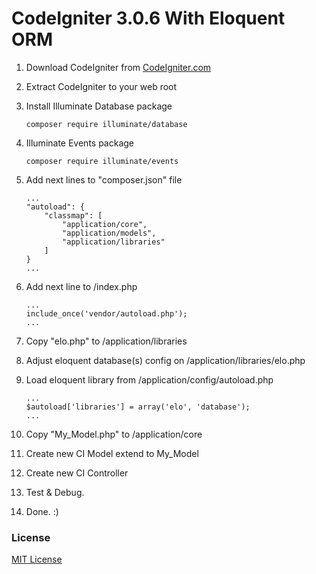 # CodeIgniter 3.0.6 With Eloquent ORM
1.  Download CodeIgniter from [CodeIgniter.com](https://www.codeigniter.com/)
2.  Extract CodeIgniter to your web root
3.  Install Illuminate Database package

    ```
    composer require illuminate/database
    ```

4.	Illuminate Events package

    ```
    composer require illuminate/events
    ```

5.  Add next lines to "composer.json" file

	```
    ...
    "autoload": {
        "classmap": [
            "application/core",
            "application/models",
            "application/libraries"
        ]
    }
    ...
    ```

6.  Add next line to /index.php

	```
    ...
    include_once('vendor/autoload.php');
    ...
    ```

7.  Copy "elo.php" to /application/libraries
8.  Adjust eloquent database(s) config on /application/libraries/elo.php
9.  Load eloquent library from /application/config/autoload.php

	```
    ...
    $autoload['libraries'] = array('elo', 'database');
    ...
    ```

10. Copy "My_Model.php" to /application/core
11. Create new CI Model extend to My_Model
12. Create new CI Controller
13. Test & Debug.
14. Done. :)

### License
[MIT License](https://github.com/expressodev/laravel-codeigniter-db/blob/master/LICENSE)
